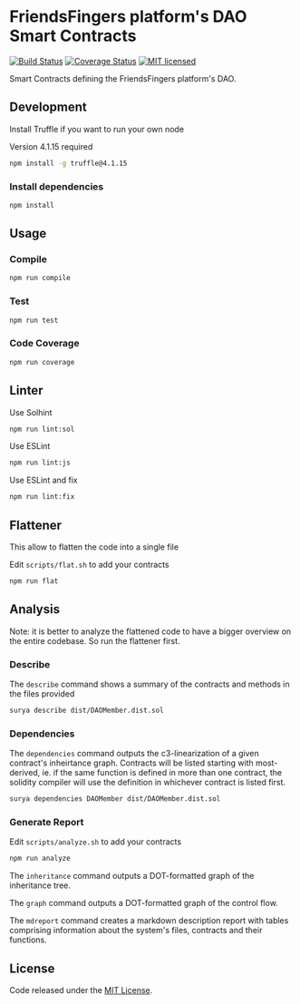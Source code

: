 # FriendsFingers platform's DAO Smart Contracts

[![Build Status](https://travis-ci.org/FriendsFingers/dao-smartcontracts.svg?branch=master)](https://travis-ci.org/FriendsFingers/dao-smartcontracts) 
[![Coverage Status](https://coveralls.io/repos/github/FriendsFingers/dao-smartcontracts/badge.svg)](https://coveralls.io/github/FriendsFingers/dao-smartcontracts)
[![MIT licensed](https://img.shields.io/github/license/FriendsFingers/dao-smartcontracts.svg)](https://github.com/FriendsFingers/dao-smartcontracts/blob/master/LICENSE)


Smart Contracts defining the FriendsFingers platform's DAO.


## Development

Install Truffle if you want to run your own node

Version 4.1.15 required

```bash
npm install -g truffle@4.1.15
```

### Install dependencies

```bash
npm install
```

## Usage
 
### Compile

```bash
npm run compile
```

### Test 

```bash
npm run test 
```

### Code Coverage

```bash
npm run coverage
```

## Linter

Use Solhint

```bash
npm run lint:sol
```

Use ESLint

```bash
npm run lint:js
```

Use ESLint and fix

```bash
npm run lint:fix
```

## Flattener

This allow to flatten the code into a single file

Edit `scripts/flat.sh` to add your contracts

```bash
npm run flat
```

## Analysis

Note: it is better to analyze the flattened code to have a bigger overview on the entire codebase. So run the flattener first.

### Describe

The `describe` command shows a summary of the contracts and methods in the files provided

```bash
surya describe dist/DAOMember.dist.sol
```

### Dependencies

The `dependencies` command outputs the c3-linearization of a given contract's inheirtance graph. Contracts will be listed starting with most-derived, ie. if the same function is defined in more than one contract, the solidity compiler will use the definition in whichever contract is listed first.

```bash
surya dependencies DAOMember dist/DAOMember.dist.sol
```
### Generate Report

Edit `scripts/analyze.sh` to add your contracts 

```bash
npm run analyze
```

The `inheritance` command outputs a DOT-formatted graph of the inheritance tree.

The `graph` command outputs a DOT-formatted graph of the control flow.

The `mdreport` command creates a markdown description report with tables comprising information about the system's files, contracts and their functions.

## License

Code released under the [MIT License](https://github.com/FriendsFingers/dao-smartcontracts/blob/master/LICENSE).
